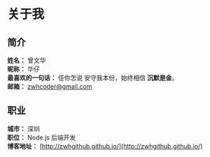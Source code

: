 # 关于我

## 简介

**姓名：** 曾文华 <br/>
**昵称：** 华仔<br/>
**最喜欢的一句话：** 任你怎说 安守我本份，始终相信 **沉默是金**。<br/>
**邮箱：** <zwhcoder@gmail.com>

## 职业

**城市：** 深圳<br/>
**职位：** Node.js 后端开发<br/>
**博客地址：** [http://zwhgithub.github.io/](http://zwhgithub.github.io/)
